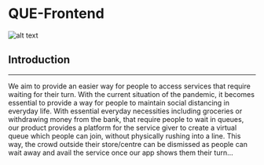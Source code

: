 # QUE-Frontend
![alt text](https://static.toiimg.com/thumb/msid-71966504,width-1200,height-900,resizemode-4/.jpg)
## Introduction
* * *
We aim to provide an easier way for people to access services that require waiting for their turn. With the current situation of the pandemic, it becomes essential to provide a way for people to maintain social distancing in everyday life. With essential everyday necessities including groceries or withdrawing money from the bank, that require people to wait in queues, our product provides a platform for the service giver to create a virtual queue which people can join, without physically rushing into a line. This way, the crowd outside their store/centre can be dismissed as people can wait away and avail the service once our app shows them their turn...
